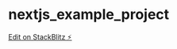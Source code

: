# nextjs_example_project

[Edit on StackBlitz ⚡️](https://stackblitz.com/edit/stackblitz-starters-fjzwdu)